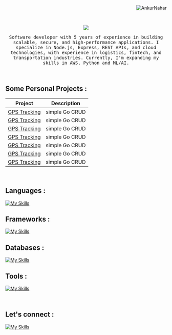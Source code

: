 <p align='right'>
  <img src="https://komarev.com/ghpvc/?username=AnkurNahar&label=Profile%20Views&color=orange&style=for-the-badge" alt="AnkurNahar" />
</p>

<!--
<h1 align="center">
  Hi, I'm Ankur Nahar!
  <img src="https://media.giphy.com/media/hvRJCLFzcasrR4ia7z/giphy.gif" width="30">
</h1>
-->

<br/>

<!-- Typing SVG by DenverCoder1 - https://github.com/DenverCoder1/readme-typing-svg -->
<p align="center">
  <a href="https://github.com/DenverCoder1/readme-typing-svg"><img src="https://readme-typing-svg.herokuapp.com?lines=Hi,+I+am+Ankur+Nahar&color=F78E13E6&center=true&size=45&width=560&height=75"></a>
</p>

<p align='center'>
<samp>Software developer with 5 years of experience in building scalable, secure, and high-performance applications. I specialize in Node.js, Express, REST APIs, and cloud technologies, with experience in logistics, fintech, and transportation industries. Currently, I'm expanding my skills in AWS, Python and ML/AI.</samp></p>

<br/>



## Some Personal Projects :

| Project | Description | 
| :---: | :---: |
| [GPS Tracking](https://github.com/AnkurNahar/gps_backend_go) | simple Go CRUD |
| [GPS Tracking](https://github.com/AnkurNahar/gps_backend_go) | simple Go CRUD |
| [GPS Tracking](https://github.com/AnkurNahar/gps_backend_go) | simple Go CRUD |
| [GPS Tracking](https://github.com/AnkurNahar/gps_backend_go) | simple Go CRUD |
| [GPS Tracking](https://github.com/AnkurNahar/gps_backend_go) | simple Go CRUD |
| [GPS Tracking](https://github.com/AnkurNahar/gps_backend_go) | simple Go CRUD |
| [GPS Tracking](https://github.com/AnkurNahar/gps_backend_go) | simple Go CRUD |

<br/>

## Languages :

[![My Skills](https://skillicons.dev/icons?i=javascript,go,java,python)](https://skillicons.dev)

## Frameworks :

[![My Skills](https://skillicons.dev/icons?i=nodejs,express,vue&perline=10)](https://skillicons.dev)

## Databases :

[![My Skills](https://skillicons.dev/icons?i=firebase,aws,mongodb,mysql,redis)](https://skillicons.dev)

## Tools :

[![My Skills](https://skillicons.dev/icons?i=git,jenkins,rabbitmq,docker,jest,postman,vscode)](https://skillicons.dev)


<br/>


## Let's connect :

[![My Skills](https://skillicons.dev/icons?i=aws,gcp,azure,react,vue,flutter&perline=6)](https://skillicons.dev)
